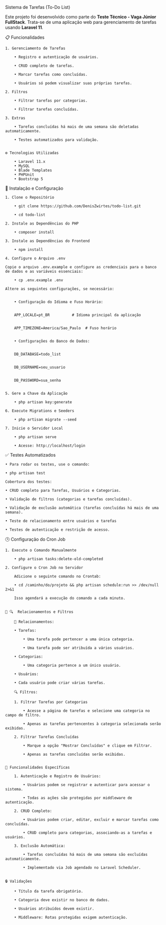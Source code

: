 Sistema de Tarefas (To-Do List)

Este projeto foi desenvolvido como parte do **Teste Técnico - Vaga Júnior FullStack**. Trata-se de uma aplicação web para gerenciamento de tarefas usando **Laravel 11**.


 📋 Funcionalidades

    1. Gerenciamento de Tarefas

        • Registro e autenticação de usuários.

        • CRUD completo de tarefas.

        • Marcar tarefas como concluídas.

        • Usuários só podem visualizar suas próprias tarefas.

    2. Filtros

        • Filtrar tarefas por categorias.

        • Filtrar tarefas concluídas.

    3. Extras

        • Tarefas concluídas há mais de uma semana são deletadas automaticamente.

        • Testes automatizados para validação.


    ⚙️ Tecnologias Utilizadas

        • Laravel 11.x
        • MySQL
        • Blade Templates
        • PHPUnit  
        • Bootstrap 5


 🚀 Instalação e Configuração

    1. Clone o Repositório 

        • git clone https://github.com/DenisZwirtes/todo-list.git

        • cd todo-list

    2. Instale as Dependências do PHP

        • composer install

    3. Instale as Dependências do Frontend

        • npm install

    4. Configure o Arquivo .env 

    Copie o arquivo .env.example e configure as credenciais para o banco de dados e as variáveis essenciais:

        • cp .env.example .env

    Altere as seguintes configurações, se necessário:


        • Configuração do Idioma e Fuso Horário:


        APP_LOCALE=pt_BR          # Idioma principal da aplicação
        

        APP_TIMEZONE=America/Sao_Paulo  # Fuso horário


        • Configurações do Banco de Dados:

    
        DB_DATABASE=todo_list


        DB_USERNAME=seu_usuario


        DB_PASSWORD=sua_senha


    5. Gere a Chave da Aplicação 

        • php artisan key:generate

    6. Execute Migrations e Seeders

        • php artisan migrate --seed

    7. Inicie o Servidor Local

        • php artisan serve

        • Acesse: http://localhost/login


✅ Testes Automatizados

    • Para rodar os testes, use o comando:
    
    • php artisan test

    Cobertura dos testes:

    • CRUD completo para Tarefas, Usuários e Categorias.

    • Validação de filtros (categorias e tarefas concluídas).

    • Validação de exclusão automática (tarefas concluídas há mais de uma semana).

    • Teste de relacionamento entre usuários e tarefas

    • Testes de autenticação e restrição de acesso.


 🕒 Configuração do Cron Job

    1. Execute o Comando Manualmente

        • php artisan tasks:delete-old-completed

    2. Configure o Cron Job no Servidor

        Adicione o seguinte comando no Crontab:

        • cd /caminho/do/projeto && php artisan schedule:run >> /dev/null 2>&1

        Isso agendará a execução do comando a cada minuto.


    🤝 🔍  Relacionamentos e Filtros

        🤝 Relacionamentos:

        • Tarefas:

            • Uma tarefa pode pertencer a uma única categoria.

            • Uma tarefa pode ser atribuída a vários usuários.

        • Categorias:

            • Uma categoria pertence a um único usuário.

        • Usuários:

        • Cada usuário pode criar várias tarefas.

        🔍 Filtros:

        1. Filtrar Tarefas por Categorias

            • Acesse a página de tarefas e selecione uma categoria no campo de filtro.

            • Apenas as tarefas pertencentes à categoria selecionada serão exibidas.

        2. Filtrar Tarefas Concluídas

            • Marque a opção "Mostrar Concluídas" e clique em Filtrar.

            • Apenas as tarefas concluídas serão exibidas.


    🌟 Funcionalidades Específicas

        1. Autenticação e Registro de Usuários:

            • Usuários podem se registrar e autenticar para acessar o sistema.

            • Todas as ações são protegidas por middleware de autenticação.

        2. CRUD Completo:

            • Usuários podem criar, editar, excluir e marcar tarefas como concluídas.

            • CRUD completo para categorias, associando-as a tarefas e usuários.

        3. Exclusão Automática:

            • Tarefas concluídas há mais de uma semana são excluídas automaticamente.

            • Implementado via Job agendado no Laravel Scheduler.


    🔒 Validações

        • Título da tarefa obrigatório.

        • Categoria deve existir no banco de dados.

        • Usuários atribuídos devem existir.

        • Middleware: Rotas protegidas exigem autenticação.
